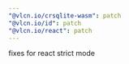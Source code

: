 ```yaml
---
"@vlcn.io/crsqlite-wasm": patch
"@vlcn.io/id": patch
"@vlcn.io/react": patch
---
```


fixes for react strict mode
